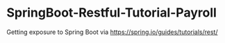 # SpringBoot-Restful-Tutorial-Payroll

Getting exposure to Spring Boot via https://spring.io/guides/tutorials/rest/


